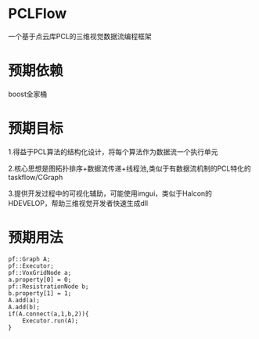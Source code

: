 # PCLFlow
一个基于点云库PCL的三维视觉数据流编程框架

# 预期依赖

boost全家桶

# 预期目标

1.得益于PCL算法的结构化设计，将每个算法作为数据流一个执行单元

2.核心思想是图拓扑排序+数据流传递+线程池,类似于有数据流机制的PCL特化的taskflow/CGraph

3.提供开发过程中的可视化辅助，可能使用imgui，类似于Halcon的HDEVELOP，帮助三维视觉开发者快速生成dll

# 预期用法

```
pf::Graph A;
pf::Executor;
pf::VoxGridNode a; 
a.property[0] = 0;
pf::ResistrationNode b;
b.property[1] = 1;
A.add(a);
A.add(b);
if(A.connect(a,1,b,2)){
    Executor.run(A);
}
```
